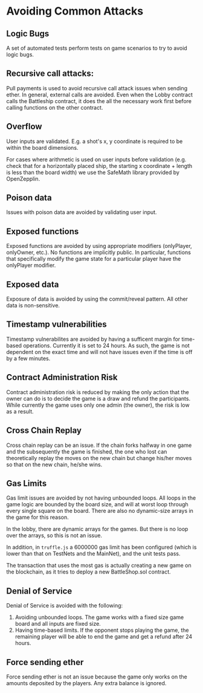 # Avoiding Common Attacks

## Logic Bugs
A set of automated tests perform tests on game scenarios to try to avoid logic bugs.

## Recursive call attacks:
Pull payments is used to avoid recursive call attack issues when sending ether. In general, external calls are avoided. Even when the Lobby contract calls the Battleship contract, it does the all the necessary work first before calling functions on the other contract.

## Overflow
User inputs are validated. E.g. a shot's x, y coordinate is required to be within the board dimensions.

For cases where arithmetic is used on user inputs before validation (e.g. check that for a horizontally placed ship, the  starting x coordinate + length is less than the board width) we use the SafeMath library provided by OpenZepplin.

## Poison data
Issues with poison data are avoided by validating user input.

## Exposed functions
Exposed functions are avoided by using appropriate modifiers (onlyPlayer, onlyOwner, etc.). No functions are implicitly public. In particular, functions that specifically modify the game state for a particular player have the onlyPlayer modifier.

## Exposed data
Exposure of data is avoided by using the commit/reveal pattern. All other data is non-sensitive.

## Timestamp vulnerabilities
Timestamp vulnerabilites are avoided by having a sufficent margin for time-based operations. Currently it is set to 24 hours. As such, the game is not dependent on the exact time and will not have issues even if the time is off by a few minutes.

## Contract Administration Risk
Contract administration risk is reduced by making the only action that the owner can do is to decide the game is a draw and refund the participants. While currently the game uses only one admin (the owner), the risk is low as a result.

## Cross Chain Replay
Cross chain replay can be an issue. If the chain forks halfway in one game and the subsequently the game is finished, the one who lost can theoretically replay the moves on the new chain but change his/her moves so that on the new chain, he/she wins.

## Gas Limits
Gas limit issues are avoided by not having unbounded loops. All loops in the game logic are bounded by the board size, and will at worst loop through every single square on the board. There are also no dynamic-size arrays in the game for this reason.

In the lobby, there are dynamic arrays for the games. But there is no loop over the arrays, so this is not an issue.

In addition, in `truffle.js` a 6000000 gas limit has been configured (which is lower than that on TestNets and the MainNet), and the unit tests pass.

The transaction that uses the most gas is actually creating a new game on the blockchain, as it tries to deploy a new BattleShop.sol contract.

## Denial of Service
Denial of Service is avoided with the following:
1. Avoiding unbounded loops. The game works with a fixed size game board and all inputs are fixed size.
2. Having time-based limits. If the opponent stops playing the game, the remaining player will be able to end the game and get a refund after 24 hours.

## Force sending ether
Force sending ether is not an issue because the game only works on the amounts deposited by the players. Any extra balance is ignored.